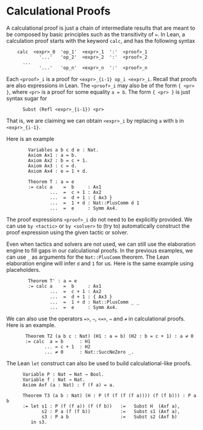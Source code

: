 Calculational Proofs
====================

A calculational proof is just a chain of intermediate results that are
meant to be composed by basic principles such as the transitivity of
`=`. In Lean, a calculation proof starts with the keyword `calc`, and has
the following syntax

        calc  <expr>_0  'op_1'  <expr>_1  ':'  <proof>_1
                '...'   'op_2'  <expr>_2  ':'  <proof>_2
          ...
                '...'   'op_n'  <expr>_n  ':'  <proof>_n

Each `<proof>_i` is a proof for `<expr>_{i-1} op_i <expr>_i`.
Recall that proofs are also expressions in Lean. The `<proof>_i`
may also be of the form `{ <pr> }`, where `<pr>` is a proof
for some equality `a = b`. The form `{ <pr> }` is just syntax sugar
for

          Subst (Refl <expr>_{i-1}) <pr>

That is, we are claiming we can obtain `<expr>_i` by replacing `a` with `b`
in `<expr>_{i-1}`.

Here is an example

```lean
        Variables a b c d e : Nat.
        Axiom Ax1 : a = b.
        Axiom Ax2 : b = c + 1.
        Axiom Ax3 : c = d.
        Axiom Ax4 : e = 1 + d.

        Theorem T : a = e
        := calc a    =  b     : Ax1
                ...  =  c + 1 : Ax2
                ...  =  d + 1 : { Ax3 }
                ...  =  1 + d : Nat::PlusComm d 1
                ...  =  e     : Symm Ax4.
```

The proof expressions `<proof>_i` do not need to be explicitly provided.
We can use `by <tactic>` or `by <solver>` to (try to) automatically construct the
proof expression using the given tactic or solver.

Even when tactics and solvers are not used, we can still use the elaboration engine to fill
gaps in our calculational proofs. In the previous examples, we can use `_` as arguments for the
`Nat::PlusComm` theorem. The Lean elaboration engine will infer `d` and `1` for us.
Here is the same example using placeholders.

```lean
        Theorem T' : a = e
        := calc a    =  b     : Ax1
                ...  =  c + 1 : Ax2
                ...  =  d + 1 : { Ax3 }
                ...  =  1 + d : Nat::PlusComm _ _
                ...  =  e     : Symm Ax4.
```

We can also use the operators `=>`, `⇒`, `<=>`, `⇔` and `≠` in calculational proofs.
Here is an example.

```lean
       Theorem T2 (a b c : Nat) (H1 : a = b) (H2 : b = c + 1) : a ≠ 0
       := calc  a = b      : H1
              ... = c + 1  : H2
              ... ≠ 0      : Nat::SuccNeZero _.
```

The Lean `let` construct can also be used to build calculational-like proofs.

```lean
      Variable P : Nat → Nat → Bool.
      Variable f : Nat → Nat.
      Axiom Axf (a : Nat) : f (f a) = a.

      Theorem T3 (a b : Nat) (H : P (f (f (f (f a)))) (f (f b))) : P a b
      := let s1 : P (f (f a)) (f (f b))   :=   Subst H  (Axf a),
             s2 : P a (f (f b))           :=   Subst s1 (Axf a),
             s3 : P a b                   :=   Subst s2 (Axf b)
         in s3.
```